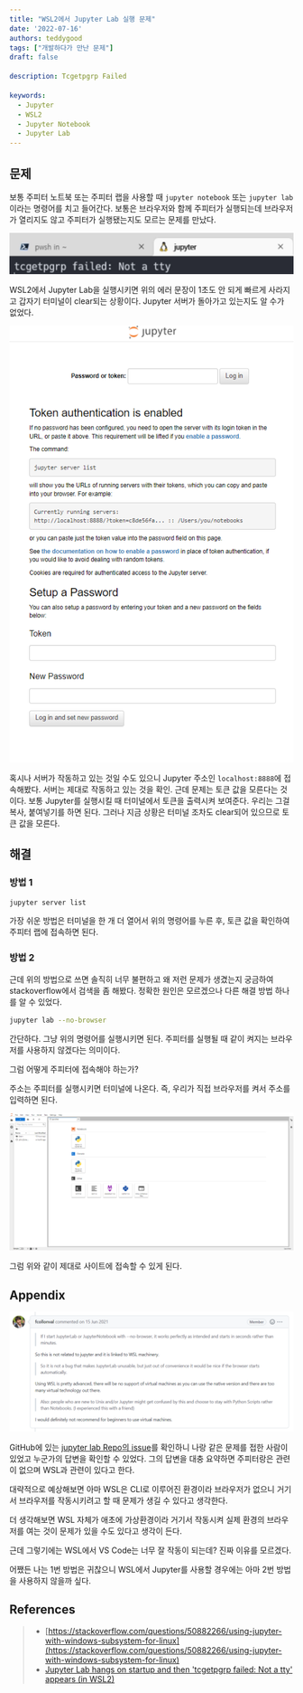 ```yaml
---
title: "WSL2에서 Jupyter Lab 실행 문제"
date: '2022-07-16'
authors: teddygood
tags: ["개발하다가 만난 문제"]
draft: false

description: Tcgetpgrp Failed

keywords:
  - Jupyter
  - WSL2
  - Jupyter Notebook
  - Jupyter Lab
---
```


## 문제

보통 주피터 노트북 또는 주피터 랩을 사용할 때 `jupyter notebook` 또는 `jupyter lab`이라는 명령어를 치고 들어간다. 보통은 브라우저와 함께 주피터가 실행되는데 브라우저가 열리지도 않고 주피터가 실행됐는지도 모르는 문제를 만났다.

![문제](tcgetpgrp-failed.png)

WSL2에서 Jupyter Lab을 실행시키면 위의 에러 문장이 1초도 안 되게 빠르게 사라지고 갑자기 터미널이 clear되는 상황이다. Jupyter 서버가 돌아가고 있는지도 알 수가 없었다. 

![주피터 로그인](jupyter-login.png)

혹시나 서버가 작동하고 있는 것일 수도 있으니 Jupyter 주소인 `localhost:8888`에 접속해봤다. 서버는 제대로 작동하고 있는 것을 확인. 근데 문제는 토큰 값을 모른다는 것이다. 보통 Jupyter를 실행시킬 때 터미널에서 토큰을 출력시켜 보여준다. 우리는 그걸 복사, 붙여넣기를 하면 된다. 그러나 지금 상황은 터미널 조차도 clear되어 있으므로 토큰 값을 모른다.

<!--truncate-->

## 해결

### 방법 1

```
jupyter server list
```

가장 쉬운 방법은 터미널을 한 개 더 열어서 위의 명령어를 누른 후, 토큰 값을 확인하여 주피터 랩에 접속하면 된다.

### 방법 2

근데 위의 방법으로 쓰면 솔직히 너무 불편하고 왜 저런 문제가 생겼는지 궁금하여 stackoverflow에서 검색을 좀 해봤다. 정확한 원인은 모르겠으나 다른 해결 방법 하나를 알 수 있었다.

```bash
jupyter lab --no-browser
```

간단하다. 그냥 위의 명령어를 실행시키면 된다. 주피터를 실행될 때 같이 켜지는 브라우저를 사용하지 않겠다는 의미이다.

그럼 어떻게 주피터에 접속해야 하는가?  

주소는 주피터를 실행시키면 터미널에 나온다. 즉, 우리가 직접 브라우저를 켜서 주소를 입력하면 된다. 

![주피터 랩](jupyter-lab.png)

그럼 위와 같이 제대로 사이트에 접속할 수 있게 된다.

## Appendix

![주피터 랩](github-issue-jupyter.png)

GitHub에 있는 [jupyter lab Repo의 issue](https://github.com/jupyterlab/jupyterlab/issues/10413)를 확인하니 나랑 같은 문제를 접한 사람이 있었고 누군가의 답변을 확인할 수 있었다. 그의 답변을 대충 요약하면 주피터랑은 관련이 없으며 WSL과 관련이 있다고 한다. 

대략적으로 예상해보면 아마 WSL은 CLI로 이루어진 환경이라 브라우저가 없으니 거기서 브라우저를 작동시키려고 할 때 문제가 생길 수 있다고 생각한다. 

더 생각해보면 WSL 자체가 애초에 가상환경이라 거기서 작동시켜 실제 환경의 브라우저를 여는 것이 문제가 있을 수도 있다고 생각이 든다. 

근데 그렇기에는 WSL에서 VS Code는 너무 잘 작동이 되는데? 진짜 이유를 모르겠다.

어쨌든 나는 1번 방법은 귀찮으니 WSL에서 Jupyter를 사용할 경우에는 아마 2번 방법을 사용하지 않을까 싶다.

## References

>- [https://stackoverflow.com/questions/50882266/using-jupyter-with-windows-subsystem-for-linux](https://stackoverflow.com/questions/50882266/using-jupyter-with-windows-subsystem-for-linux)
>- [Jupyter Lab hangs on startup and then 'tcgetpgrp failed: Not a tty' appears (in WSL2)](https://github.com/jupyterlab/jupyterlab/issues/10413)